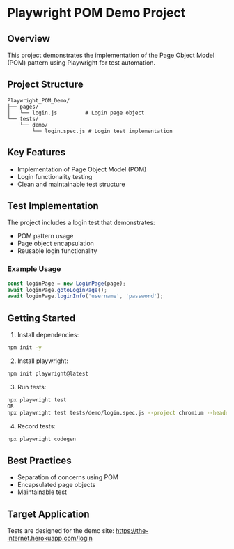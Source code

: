 # Playwright POM Demo Project

## Overview
This project demonstrates the implementation of the Page Object Model (POM) pattern using Playwright for test automation.

## Project Structure
```
Playwright_POM_Demo/
├── pages/
│   └── login.js         # Login page object
└── tests/
    └── demo/
        └── login.spec.js # Login test implementation
```

## Key Features
- Implementation of Page Object Model (POM)
- Login functionality testing
- Clean and maintainable test structure

## Test Implementation
The project includes a login test that demonstrates:
- POM pattern usage
- Page object encapsulation
- Reusable login functionality

### Example Usage
```javascript
const loginPage = new LoginPage(page);
await loginPage.gotoLoginPage();
await loginPage.loginInfo('username', 'password');
```

## Getting Started
1. Install dependencies:
```bash
npm init -y
```
2. Install playwright:
```bash
npm init playwright@latest
```

3. Run tests:
```bash
npx playwright test
OR
npx playwright test tests/demo/login.spec.js --project chromium --headed
```
4. Record tests:
```bash
npx playwright codegen
```

## Best Practices
- Separation of concerns using POM
- Encapsulated page objects
- Maintainable test

## Target Application
Tests are designed for the demo site: https://the-internet.herokuapp.com/login